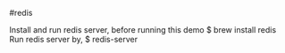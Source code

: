 #redis

Install and run redis server, before running this demo
$ brew install redis
Run redis server by,
$ redis-server


